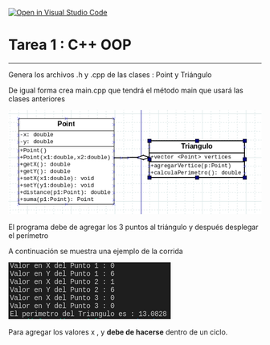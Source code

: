 [![Open in Visual Studio Code](https://classroom.github.com/assets/open-in-vscode-c66648af7eb3fe8bc4f294546bfd86ef473780cde1dea487d3c4ff354943c9ae.svg)](https://classroom.github.com/online_ide?assignment_repo_id=7864443&assignment_repo_type=AssignmentRepo)
# Tarea 1 : C++ OOP  

------

Genera los archivos .h y .cpp de las clases : Point y Triángulo

De igual forma crea main.cpp que tendrá el método main que usará las clases anteriores

![UML](img/UML.png)



El programa debe de agregar los 3 puntos al triángulo y después desplegar el perímetro

A continuación se muestra una ejemplo de la corrida

![corrida](img/corrida.png)

Para agregar los valores x , y **debe de hacerse** dentro de un ciclo.